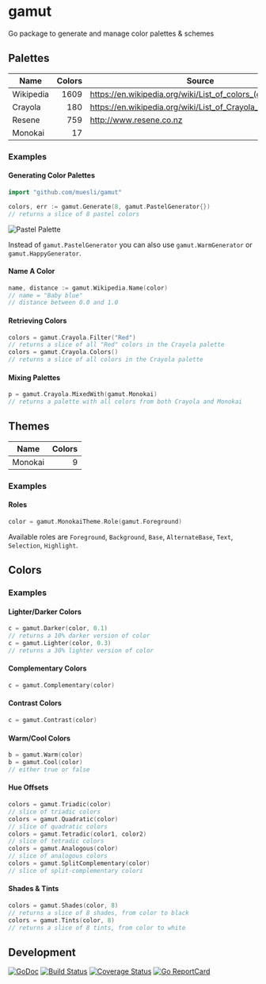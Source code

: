# gamut

Go package to generate and manage color palettes & schemes

## Palettes

| Name      | Colors | Source                                                      |
| --------- | ------:| ----------------------------------------------------------- |
| Wikipedia |   1609 | https://en.wikipedia.org/wiki/List_of_colors_(compact)      |
| Crayola   |    180 | https://en.wikipedia.org/wiki/List_of_Crayola_crayon_colors |
| Resene    |    759 | http://www.resene.co.nz                                     |
| Monokai   |     17 |                                                             |

### Examples

#### Generating Color Palettes

```go
import "github.com/muesli/gamut"

colors, err := gamut.Generate(8, gamut.PastelGenerator{})
// returns a slice of 8 pastel colors
```

![Pastel Palette](https://github.com/muesli/gamut/blob/master/docs/palette_pastel.png)

Instead of `gamut.PastelGenerator` you can also use `gamut.WarmGenerator` or
`gamut.HappyGenerator`.

#### Name A Color

```go
name, distance := gamut.Wikipedia.Name(color)
// name = "Baby blue"
// distance between 0.0 and 1.0
```

#### Retrieving Colors

```go
colors = gamut.Crayola.Filter("Red")
// returns a slice of all "Red" colors in the Crayola palette
colors = gamut.Crayola.Colors()
// returns a slice of all colors in the Crayola palette
```

#### Mixing Palettes

```go
p = gamut.Crayola.MixedWith(gamut.Monokai)
// returns a palette with all colors from both Crayola and Monokai
```

## Themes

| Name    | Colors |
| ------- | ------:|
| Monokai |      9 |

### Examples

#### Roles

```go
color = gamut.MonokaiTheme.Role(gamut.Foreground)
```

Available roles are `Foreground`, `Background`, `Base`, `AlternateBase`, `Text`,
`Selection`, `Highlight`.

## Colors

### Examples

#### Lighter/Darker Colors

```go
c = gamut.Darker(color, 0.1)
// returns a 10% darker version of color
c = gamut.Lighter(color, 0.3)
// returns a 30% lighter version of color
```

#### Complementary Colors

```go
c = gamut.Complementary(color)
```

#### Contrast Colors

```go
c = gamut.Contrast(color)
```

#### Warm/Cool Colors

```go
b = gamut.Warm(color)
b = gamut.Cool(color)
// either true or false
```

#### Hue Offsets

```go
colors = gamut.Triadic(color)
// slice of triadic colors
colors = gamut.Quadratic(color)
// slice of quadratic colors
colors = gamut.Tetradic(color1, color2)
// slice of tetradic colors
colors = gamut.Analogous(color)
// slice of analogous colors
colors = gamut.SplitComplementary(color)
// slice of split-complementary colors
```

#### Shades & Tints

```go
colors = gamut.Shades(color, 8)
// returns a slice of 8 shades, from color to black
colors = gamut.Tints(color, 8)
// returns a slice of 8 tints, from color to white
```

## Development

[![GoDoc](https://godoc.org/github.com/golang/gddo?status.svg)](https://godoc.org/github.com/muesli/gamut)
[![Build Status](https://travis-ci.org/muesli/gamut.svg?branch=master)](https://travis-ci.org/muesli/gamut)
[![Coverage Status](https://coveralls.io/repos/github/muesli/gamut/badge.svg?branch=master)](https://coveralls.io/github/muesli/gamut?branch=master)
[![Go ReportCard](http://goreportcard.com/badge/muesli/gamut)](http://goreportcard.com/report/muesli/gamut)
